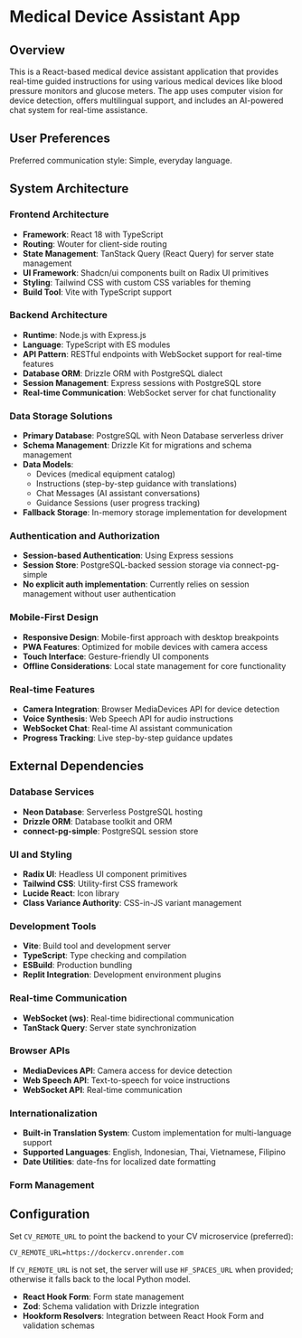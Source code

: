 # Medical Device Assistant App

## Overview

This is a React-based medical device assistant application that provides real-time guided instructions for using various medical devices like blood pressure monitors and glucose meters. The app uses computer vision for device detection, offers multilingual support, and includes an AI-powered chat system for real-time assistance.

## User Preferences

Preferred communication style: Simple, everyday language.

## System Architecture

### Frontend Architecture
- **Framework**: React 18 with TypeScript
- **Routing**: Wouter for client-side routing
- **State Management**: TanStack Query (React Query) for server state management
- **UI Framework**: Shadcn/ui components built on Radix UI primitives
- **Styling**: Tailwind CSS with custom CSS variables for theming
- **Build Tool**: Vite with TypeScript support

### Backend Architecture
- **Runtime**: Node.js with Express.js
- **Language**: TypeScript with ES modules
- **API Pattern**: RESTful endpoints with WebSocket support for real-time features
- **Database ORM**: Drizzle ORM with PostgreSQL dialect
- **Session Management**: Express sessions with PostgreSQL store
- **Real-time Communication**: WebSocket server for chat functionality

### Data Storage Solutions
- **Primary Database**: PostgreSQL with Neon Database serverless driver
- **Schema Management**: Drizzle Kit for migrations and schema management
- **Data Models**: 
  - Devices (medical equipment catalog)
  - Instructions (step-by-step guidance with translations)
  - Chat Messages (AI assistant conversations)
  - Guidance Sessions (user progress tracking)
- **Fallback Storage**: In-memory storage implementation for development

### Authentication and Authorization
- **Session-based Authentication**: Using Express sessions
- **Session Store**: PostgreSQL-backed session storage via connect-pg-simple
- **No explicit auth implementation**: Currently relies on session management without user authentication

### Mobile-First Design
- **Responsive Design**: Mobile-first approach with desktop breakpoints
- **PWA Features**: Optimized for mobile devices with camera access
- **Touch Interface**: Gesture-friendly UI components
- **Offline Considerations**: Local state management for core functionality

### Real-time Features
- **Camera Integration**: Browser MediaDevices API for device detection
- **Voice Synthesis**: Web Speech API for audio instructions
- **WebSocket Chat**: Real-time AI assistant communication
- **Progress Tracking**: Live step-by-step guidance updates

## External Dependencies

### Database Services
- **Neon Database**: Serverless PostgreSQL hosting
- **Drizzle ORM**: Database toolkit and ORM
- **connect-pg-simple**: PostgreSQL session store

### UI and Styling
- **Radix UI**: Headless UI component primitives
- **Tailwind CSS**: Utility-first CSS framework
- **Lucide React**: Icon library
- **Class Variance Authority**: CSS-in-JS variant management

### Development Tools
- **Vite**: Build tool and development server
- **TypeScript**: Type checking and compilation
- **ESBuild**: Production bundling
- **Replit Integration**: Development environment plugins

### Real-time Communication
- **WebSocket (ws)**: Real-time bidirectional communication
- **TanStack Query**: Server state synchronization

### Browser APIs
- **MediaDevices API**: Camera access for device detection
- **Web Speech API**: Text-to-speech for voice instructions
- **WebSocket API**: Real-time communication

### Internationalization
- **Built-in Translation System**: Custom implementation for multi-language support
- **Supported Languages**: English, Indonesian, Thai, Vietnamese, Filipino
- **Date Utilities**: date-fns for localized date formatting

### Form Management
## Configuration

Set `CV_REMOTE_URL` to point the backend to your CV microservice (preferred):

```env
CV_REMOTE_URL=https://dockercv.onrender.com
```

If `CV_REMOTE_URL` is not set, the server will use `HF_SPACES_URL` when provided; otherwise it falls back to the local Python model.

- **React Hook Form**: Form state management
- **Zod**: Schema validation with Drizzle integration
- **Hookform Resolvers**: Integration between React Hook Form and validation schemas
